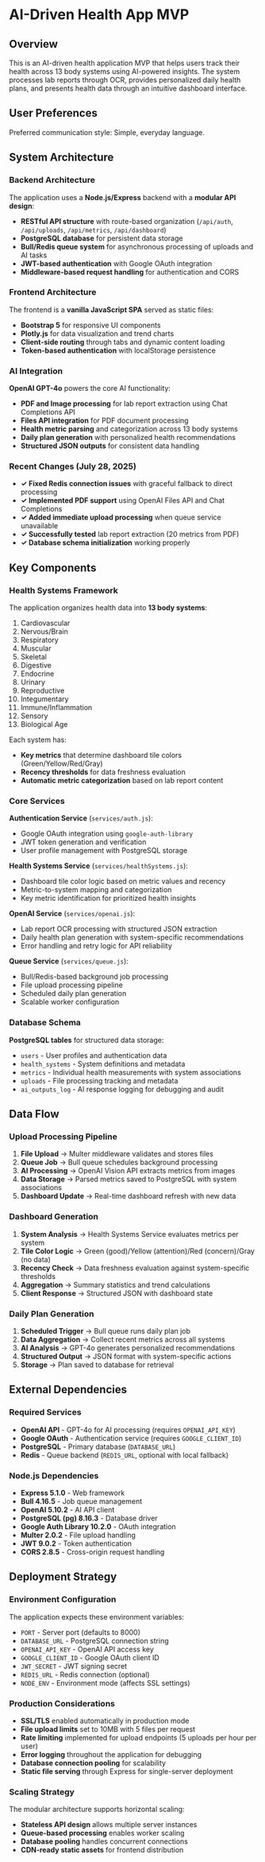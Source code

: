 # AI-Driven Health App MVP

## Overview

This is an AI-driven health application MVP that helps users track their health across 13 body systems using AI-powered insights. The system processes lab reports through OCR, provides personalized daily health plans, and presents health data through an intuitive dashboard interface.

## User Preferences

Preferred communication style: Simple, everyday language.

## System Architecture

### Backend Architecture
The application uses a **Node.js/Express** backend with a **modular API design**:
- **RESTful API structure** with route-based organization (`/api/auth`, `/api/uploads`, `/api/metrics`, `/api/dashboard`)
- **PostgreSQL database** for persistent data storage
- **Bull/Redis queue system** for asynchronous processing of uploads and AI tasks
- **JWT-based authentication** with Google OAuth integration
- **Middleware-based request handling** for authentication and CORS

### Frontend Architecture
The frontend is a **vanilla JavaScript SPA** served as static files:
- **Bootstrap 5** for responsive UI components
- **Plotly.js** for data visualization and trend charts
- **Client-side routing** through tabs and dynamic content loading
- **Token-based authentication** with localStorage persistence

### AI Integration
**OpenAI GPT-4o** powers the core AI functionality:
- **PDF and Image processing** for lab report extraction using Chat Completions API
- **Files API integration** for PDF document processing
- **Health metric parsing** and categorization across 13 body systems
- **Daily plan generation** with personalized health recommendations
- **Structured JSON outputs** for consistent data handling

### Recent Changes (July 28, 2025)
- **✓ Fixed Redis connection issues** with graceful fallback to direct processing
- **✓ Implemented PDF support** using OpenAI Files API and Chat Completions
- **✓ Added immediate upload processing** when queue service unavailable
- **✓ Successfully tested** lab report extraction (20 metrics from PDF)
- **✓ Database schema initialization** working properly

## Key Components

### Health Systems Framework
The application organizes health data into **13 body systems**:
1. Cardiovascular
2. Nervous/Brain
3. Respiratory
4. Muscular
5. Skeletal
6. Digestive
7. Endocrine
8. Urinary
9. Reproductive
10. Integumentary
11. Immune/Inflammation
12. Sensory
13. Biological Age

Each system has:
- **Key metrics** that determine dashboard tile colors (Green/Yellow/Red/Gray)
- **Recency thresholds** for data freshness evaluation
- **Automatic metric categorization** based on lab report content

### Core Services

**Authentication Service** (`services/auth.js`):
- Google OAuth integration using `google-auth-library`
- JWT token generation and verification
- User profile management with PostgreSQL storage

**Health Systems Service** (`services/healthSystems.js`):
- Dashboard tile color logic based on metric values and recency
- Metric-to-system mapping and categorization
- Key metric identification for prioritized health insights

**OpenAI Service** (`services/openai.js`):
- Lab report OCR processing with structured JSON extraction
- Daily health plan generation with system-specific recommendations
- Error handling and retry logic for API reliability

**Queue Service** (`services/queue.js`):
- Bull/Redis-based background job processing
- File upload processing pipeline
- Scheduled daily plan generation
- Scalable worker configuration

### Database Schema
**PostgreSQL tables** for structured data storage:
- `users` - User profiles and authentication data
- `health_systems` - System definitions and metadata
- `metrics` - Individual health measurements with system associations
- `uploads` - File processing tracking and metadata
- `ai_outputs_log` - AI response logging for debugging and audit

## Data Flow

### Upload Processing Pipeline
1. **File Upload** → Multer middleware validates and stores files
2. **Queue Job** → Bull queue schedules background processing
3. **AI Processing** → OpenAI Vision API extracts metrics from images
4. **Data Storage** → Parsed metrics saved to PostgreSQL with system associations
5. **Dashboard Update** → Real-time dashboard refresh with new data

### Dashboard Generation
1. **System Analysis** → Health Systems Service evaluates metrics per system
2. **Tile Color Logic** → Green (good)/Yellow (attention)/Red (concern)/Gray (no data)
3. **Recency Check** → Data freshness evaluation against system-specific thresholds
4. **Aggregation** → Summary statistics and trend calculations
5. **Client Response** → Structured JSON with dashboard state

### Daily Plan Generation
1. **Scheduled Trigger** → Bull queue runs daily plan job
2. **Data Aggregation** → Collect recent metrics across all systems
3. **AI Analysis** → GPT-4o generates personalized recommendations
4. **Structured Output** → JSON format with system-specific actions
5. **Storage** → Plan saved to database for retrieval

## External Dependencies

### Required Services
- **OpenAI API** - GPT-4o for AI processing (requires `OPENAI_API_KEY`)
- **Google OAuth** - Authentication service (requires `GOOGLE_CLIENT_ID`)
- **PostgreSQL** - Primary database (`DATABASE_URL`)
- **Redis** - Queue backend (`REDIS_URL`, optional with local fallback)

### Node.js Dependencies
- **Express 5.1.0** - Web framework
- **Bull 4.16.5** - Job queue management
- **OpenAI 5.10.2** - AI API client
- **PostgreSQL (pg) 8.16.3** - Database driver
- **Google Auth Library 10.2.0** - OAuth integration
- **Multer 2.0.2** - File upload handling
- **JWT 9.0.2** - Token authentication
- **CORS 2.8.5** - Cross-origin request handling

## Deployment Strategy

### Environment Configuration
The application expects these environment variables:
- `PORT` - Server port (defaults to 8000)
- `DATABASE_URL` - PostgreSQL connection string
- `OPENAI_API_KEY` - OpenAI API access key
- `GOOGLE_CLIENT_ID` - Google OAuth client ID
- `JWT_SECRET` - JWT signing secret
- `REDIS_URL` - Redis connection (optional)
- `NODE_ENV` - Environment mode (affects SSL settings)

### Production Considerations
- **SSL/TLS** enabled automatically in production mode
- **File upload limits** set to 10MB with 5 files per request
- **Rate limiting** implemented for upload endpoints (5 uploads per hour per user)
- **Error logging** throughout the application for debugging
- **Database connection pooling** for scalability
- **Static file serving** through Express for single-server deployment

### Scaling Strategy
The modular architecture supports horizontal scaling:
- **Stateless API design** allows multiple server instances
- **Queue-based processing** enables worker scaling
- **Database pooling** handles concurrent connections
- **CDN-ready static assets** for frontend distribution